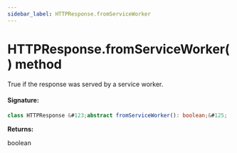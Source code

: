 ```yaml
---
sidebar_label: HTTPResponse.fromServiceWorker
---
```


# HTTPResponse.fromServiceWorker() method

True if the response was served by a service worker.

#### Signature:

```typescript
class HTTPResponse &#123;abstract fromServiceWorker(): boolean;&#125;
```

**Returns:**

boolean
